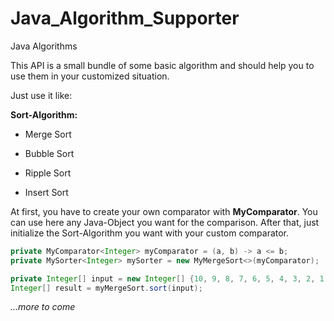 # Java_Algorithm_Supporter
Java Algorithms

This API is a small bundle of some basic algorithm 
and should help you to use them in your customized situation.

Just use it like:


 **Sort-Algorithm:**  
 + Merge Sort
 
 + Bubble Sort
 
 + Ripple Sort  
 
 + Insert Sort  
 
 
 At first, you have to create your own comparator with **MyComparator**.
 You can use here any Java-Object you want for the comparison.
 After that, just initialize the Sort-Algorithm you want with your custom comparator.
 
```java
private MyComparator<Integer> myComparator = (a, b) -> a <= b;
private MySorter<Integer> mySorter = new MyMergeSort<>(myComparator);

private Integer[] input = new Integer[] {10, 9, 8, 7, 6, 5, 4, 3, 2, 1, 0};
Integer[] result = myMergeSort.sort(input);
```

*...more to come*

